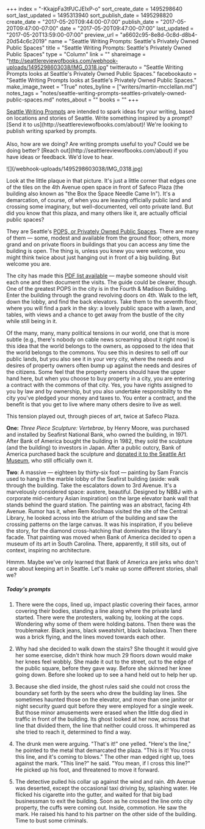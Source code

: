 +++
index = "-KkajpFa3tPJCJEIxP-o"
sort_create_date = 1495298640
sort_last_updated = 1495313940
sort_publish_date = 1495298820
create_date = "2017-05-20T09:44:00-07:00"
publish_date = "2017-05-20T09:47:00-07:00"
date = "2017-05-20T09:47:00-07:00"
last_updated = "2017-05-20T13:59:00-07:00"
preview_url = "a6602c95-8e8d-0c8d-d8b4-20d54c6c2019"
name = "Seattle Writing Prompts: Seattle's Privately Owned Public Spaces"
title = "Seattle Writing Prompts: Seattle's Privately Owned Public Spaces"
type = "Column"
link = ""
shareimage = "http://seattlereviewofbooks.com/webhook-uploads/1495298603038/IMG_0318.jpg"
twitterauto = "Seattle Writing Prompts looks at Seattle's Privately Owned Public Spaces."
facebookauto = "Seattle Writing Prompts looks at Seattle's Privately Owned Public Spaces."
make_image_tweet = "True"
notes_byline = ["writers/martin-mcclellan.md"]
notes_tags = "notes/seattle-writing-prompts-seattles-privately-owned-public-spaces.md"
notes_about = ""
books = ""
+++
<p class="intro"><a href="http://www.seattlereviewofbooks.com/tags/seattle-writing-prompts" title="The Seattle Review of Books">Seattle Writing Prompts</a> are intended to spark ideas for your writing, based on locations and stories of Seattle. Write something inspired by a prompt? [Send it to us](http://seattlereviewofbooks.com/about)! We're looking to publish writing sparked by prompts.<br><br>Also, how are we doing? Are writing prompts useful to you? Could we be doing better? [Reach out](http://seattlereviewofbooks.com/about) if you have ideas or feedback. We'd love to hear.</p>

<p class="image">![](/webhook-uploads/1495298603038/IMG_0318.jpg)</p>

<p class="noindent">Look at the little plaque in that picture. It's just a little corner that edges one of the tiles on the 4th Avenue open space in front of Safeco Plaza (the building also known as "the Box the Space Needle Came In"). It's a demarcation, of course, of when you are leaving officially public land and crossing some imaginary, but well-documented, veil onto private land. But did you know that this plaza, and many others like it, are actually official public spaces?</p>

They are Seattle's <a href="https://www.seattle.gov/dpd/toolsresources/pops/" title="Privately Owned Public Spaces - Seattle Department of Construction and Inspections">POPS, or Privately Owned Public Spaces</a>. There are many of them &mdash; some, modest and available from the ground floor; others, more grand and on private floors in buildings that you can access any time the building is open. The thing is, unless you knew you were welcome, you might think twice about just hanging out in front of a big building. But welcome you are.

The city has made this <a href="mailto:https://www.seattle.gov/dpd/cs/groups/pan/@pan/documents/web_informational/s010581.pdf">PDF list available</a> &mdash; maybe someone should visit each one and then document the visits. The guide could be clearer, though. One of the greatest POPS in the city is in the Fourth &amp; Madison Building. Enter the building through the grand revolving doors on 4th. Walk to the left, down the lobby, and find the back elevators. Take them to the seventh floor, where you will find a park in the sky: a lovely public space with a lawn, and tables, with views and a chance to get away from the bustle of the city while still being in it. 

Of the many, many, many political tensions in our world, one that is more subtle (e.g., there's nobody on cable news screaming about it right now) is this idea that the world belongs to the owners, as opposed to the idea that the world belongs to the commons. You see this in desires to sell off our public lands, but you also see it in your very city, where the needs and desires of property owners often bump up against the needs and desires of the citizens. Some feel that the property owners should have the upper hand here, but when you choose to buy property in a city, you are entering a contract with the commons of that city. Yes, you have rights assigned to you by law and by ownership, but you also undertake responsibility to the city you've pledged your money and taxes to. You enter a contract, and the benefit is that you get to live where many others desire to live as well. 

This tension played out, through pieces of art, twice at Safeco Plaza.

**One:** _Three Piece Sculpture: Vertebrae_, by Henry Moore, was purchased and installed by Seafirst National Bank, who owned the building, in 1971. After Bank of America bought the building in 1982, they sold the sculpture (and the building) to investors in Japan. After a public outcry, Bank of America purchased back the sculpture and <a href="http://www.waymarking.com/waymarks/WMG383_Three_Piece_Sculpture_Vertebrae_Seattle_WA" title="Three Piece Sculpture: Vertebrae - Seattle, WA - Smithsonian Art Inventory Sculptures on Waymarking.com">donated it to the Seattle Art Museum</a>, who still officially own it. 

**Two**: A massive &mdash; eighteen by thirty-six foot &mdash; painting by Sam Francis used to hang in the marble lobby of the Seafirst building (aside: walk through the building. Take the escalators down to 3rd Avenue. It's a marvelously considered space: austere, beautiful. Designed by NBBJ with a corporate mid-century Asian inspiration) on the large elevator bank wall that stands behind the guard station. The painting was an abstract, facing 4th Avenue. Rumor has it, when Rem Koolhaas visited the site of the Central Library, he looked across into the atrium of the building and saw the crossing patterns on the large canvas. It was his inspiration, if you believe the story, for the diamond cross-hatching that dominates the library's facade. That painting was moved when Bank of America decided to open a museum of its art in South Carolina. There, apparently, it still sits, out of context, inspiring no architecture.

Hmmm. Maybe we've only learned that Bank of America are jerks who don't care about keeping art in Seattle. Let's make up some different stories, shall we?

<h5>Today's prompts</h5>

1. There were the cops, lined up, impact plastic covering their faces, armor covering their bodies, standing a line along where the private land started. There were the protesters, walking by, looking at the cops. Wondering why some of them were holding batons. Then there was the troublemaker. Black jeans, black sweatshirt, black balaclava. Then there was a brick flying, and the lines moved towards each other.

2. Why had she decided to walk down the stairs? She thought it would give her some exercise, didn't think how much 29 floors down would make her knees feel wobbly. She made it out to the street, out to the edge of the public square, before they gave way. Before she skinned her knee going down. Before she looked up to see a hand held out to help her up.

3. Because she died inside, the ghost rules said she could not cross the boundary set forth by the seers who drew the building lay lines. She sometimes haunted those on the elevator, and more than one janitor or night security guard quit before they were employed for a single week. But those minor amusements were erased when the little dog died in traffic in front of the building. Its ghost looked at her now, across that line that divided them, the line that neither could cross. It whimpered as she tried to reach it, determined to find a way.

4. The drunk men were arguing. "That's it!" one yelled. "Here's the line," he pointed to the metal that demarcated the plaza. "This is it! You cross this line, and it's coming to blows." The other man edged right up, toes against the mark. "This line?" he said. "You mean, if I cross this line?" He picked up his foot, and threatened to move it forward.

5. The detective pulled his collar up against the wind and rain. 4th Avenue was deserted, except the occasional taxi driving by, splashing water. He flicked his cigarette into the gutter, and waited for that big bad businessman to exit the building. Soon as he crossed the line onto city property, the cuffs were coming out. Inside, commotion. He saw the mark. He raised his hand to his partner on the other side of the building. Time to bust some criminals.







